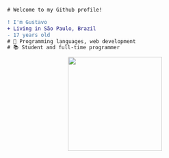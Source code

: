 ```diff
# Welcome to my Github profile!

! I'm Gustavo
+ Living in São Paulo, Brazil
- 17 years old
# 📖 Programming languages, web development
# 📚 Student and full-time programmer
```
<p align="center">
  <img align="center" height="220" src="https://media1.giphy.com/media/xULW8l2gXuRPmsQe8U/giphy.gif"/>
</p>
